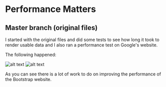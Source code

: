 # Performance Matters

## Master branch (original files)

I started with the original files and did some tests to see how long it took to render usable data and I also ran a performance test on Google's website.

The following happened:

![alt text](https://github.com/mimaaa/MINOR_WD_PEMA/master/testimg/master-per-test.png "Master Performance Test")
![alt text](https://github.com/mimaaa/MINOR_WD_PEMA/master/testimg/master-2g-test.png "Master 2G Test")

As you can see there is a lot of work to do on improving the performance of the Bootstrap website.


